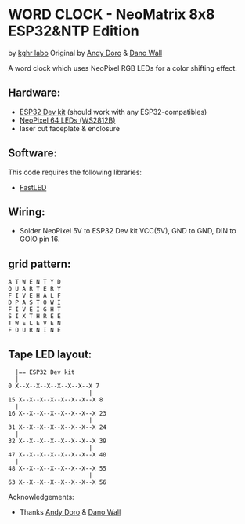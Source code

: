  WORD CLOCK - NeoMatrix 8x8 ESP32&NTP Edition
================
by [kghr labo](https://xxxxxx)
Original by [Andy Doro](https://andydoro.com/) & [Dano Wall](https://github.com/danowall)


A word clock which uses NeoPixel RGB LEDs for a color shifting effect.


Hardware:
-------
 
 - [ESP32 Dev kit](xxxxxxxx) (should work with any ESP32-compatibles) 
 - [NeoPixel 64 LEDs (WS2812B)](xxxxxx)
 - laser cut faceplate & enclosure
 
Software:
-------
 
This code requires the following libraries:
 
 - [FastLED](https://github.com/FastLED/FastLED)


Wiring:
-------

 - Solder NeoPixel 5V to ESP32 Dev kit VCC(5V), GND to GND, DIN to GOIO pin 16.
 

grid pattern:
-------

 ```
 A T W E N T Y D
 Q U A R T E R Y
 F I V E H A L F
 D P A S T O W I
 F I V E I G H T
 S I X T H R E E
 T W E L E V E N
 F O U R N I N E
 ```
 
 Tape LED layout:
 -------
 
 ```
   |== ESP32 Dev kit
   |
 0 X--X--X--X--X--X--X--X 7
                        |
15 X--X--X--X--X--X--X--X 8
   |
16 X--X--X--X--X--X--X--X 23
                        |
31 X--X--X--X--X--X--X--X 24
   |
32 X--X--X--X--X--X--X--X 39
                        |
47 X--X--X--X--X--X--X--X 40
   |
48 X--X--X--X--X--X--X--X 55
                        |
63 X--X--X--X--X--X--X--X 56
 ```

Acknowledgements:
  - Thanks [Andy Doro](https://andydoro.com/) & [Dano Wall](https://github.com/danowall) 
 

